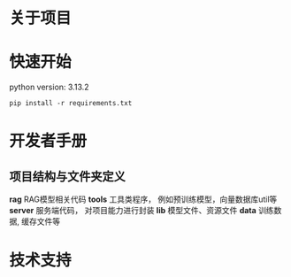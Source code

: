 # 关于项目

# 快速开始

python version: 3.13.2
```aiignore
pip install -r requirements.txt
```

# 开发者手册

## 项目结构与文件夹定义

<b>rag</b> RAG模型相关代码
<b>tools</b> 工具类程序， 例如预训练模型，向量数据库util等
<b>server</b> 服务端代码， 对项目能力进行封装
<b>lib</b> 模型文件、资源文件
<b>data</b> 训练数据, 缓存文件等

# 技术支持
